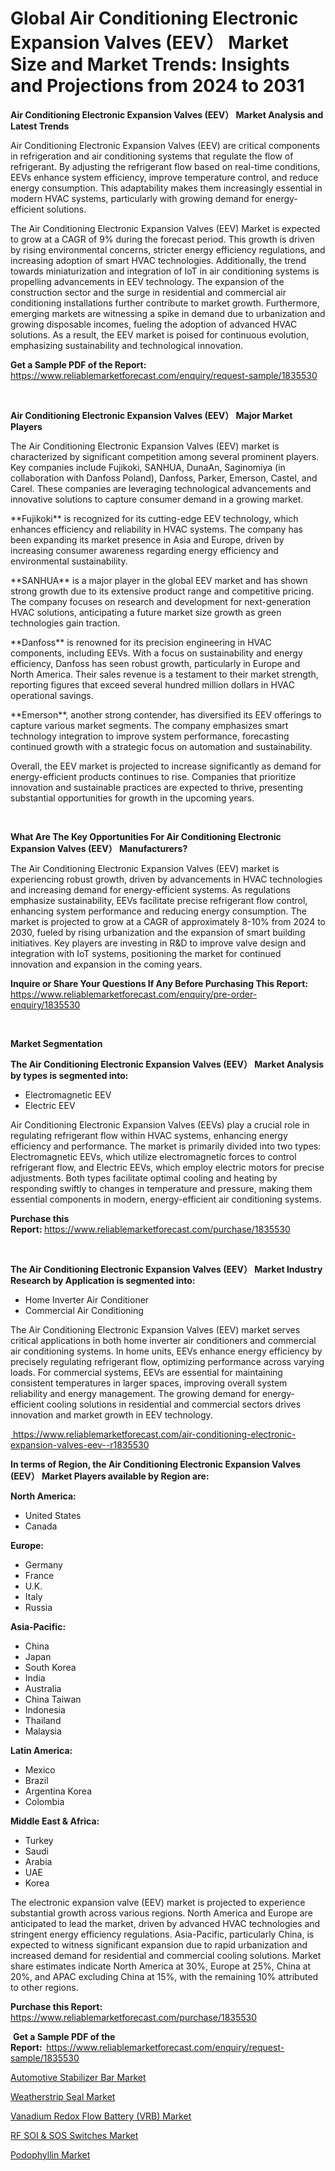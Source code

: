 <p><h1>Global Air Conditioning Electronic Expansion Valves (EEV） Market Size and Market Trends: Insights and Projections from 2024 to 2031</h1></p><p><strong>Air Conditioning Electronic Expansion Valves (EEV） Market Analysis and Latest Trends</strong></p>
<p><p>Air Conditioning Electronic Expansion Valves (EEV) are critical components in refrigeration and air conditioning systems that regulate the flow of refrigerant. By adjusting the refrigerant flow based on real-time conditions, EEVs enhance system efficiency, improve temperature control, and reduce energy consumption. This adaptability makes them increasingly essential in modern HVAC systems, particularly with growing demand for energy-efficient solutions.</p><p>The Air Conditioning Electronic Expansion Valves (EEV) Market is expected to grow at a CAGR of 9% during the forecast period. This growth is driven by rising environmental concerns, stricter energy efficiency regulations, and increasing adoption of smart HVAC technologies. Additionally, the trend towards miniaturization and integration of IoT in air conditioning systems is propelling advancements in EEV technology. The expansion of the construction sector and the surge in residential and commercial air conditioning installations further contribute to market growth. Furthermore, emerging markets are witnessing a spike in demand due to urbanization and growing disposable incomes, fueling the adoption of advanced HVAC solutions. As a result, the EEV market is poised for continuous evolution, emphasizing sustainability and technological innovation.</p></p>
<p><strong>Get a Sample PDF of the Report:&nbsp;</strong> <a href="https://www.reliablemarketforecast.com/enquiry/request-sample/1835530?utm_campaign=1437&utm_medium=2&utm_source=Github&utm_content=ia&utm_term=16102024&utm_id=air-conditioning-electronic-expansion-valves-eev">https://www.reliablemarketforecast.com/enquiry/request-sample/1835530</a></p>
<p>&nbsp;</p>
<p><strong>Air Conditioning Electronic Expansion Valves (EEV） Major Market Players</strong></p>
<p><p>The Air Conditioning Electronic Expansion Valves (EEV) market is characterized by significant competition among several prominent players. Key companies include Fujikoki, SANHUA, DunaAn, Saginomiya (in collaboration with Danfoss Poland), Danfoss, Parker, Emerson, Castel, and Carel. These companies are leveraging technological advancements and innovative solutions to capture consumer demand in a growing market.</p><p>**Fujikoki** is recognized for its cutting-edge EEV technology, which enhances efficiency and reliability in HVAC systems. The company has been expanding its market presence in Asia and Europe, driven by increasing consumer awareness regarding energy efficiency and environmental sustainability.</p><p>**SANHUA** is a major player in the global EEV market and has shown strong growth due to its extensive product range and competitive pricing. The company focuses on research and development for next-generation HVAC solutions, anticipating a future market size growth as green technologies gain traction.</p><p>**Danfoss** is renowned for its precision engineering in HVAC components, including EEVs. With a focus on sustainability and energy efficiency, Danfoss has seen robust growth, particularly in Europe and North America. Their sales revenue is a testament to their market strength, reporting figures that exceed several hundred million dollars in HVAC operational savings.</p><p>**Emerson**, another strong contender, has diversified its EEV offerings to capture various market segments. The company emphasizes smart technology integration to improve system performance, forecasting continued growth with a strategic focus on automation and sustainability.</p><p>Overall, the EEV market is projected to increase significantly as demand for energy-efficient products continues to rise. Companies that prioritize innovation and sustainable practices are expected to thrive, presenting substantial opportunities for growth in the upcoming years.</p></p>
<p>&nbsp;</p>
<p><strong>What Are The Key Opportunities For Air Conditioning Electronic Expansion Valves (EEV） Manufacturers?</strong></p>
<p><p>The Air Conditioning Electronic Expansion Valves (EEV) market is experiencing robust growth, driven by advancements in HVAC technologies and increasing demand for energy-efficient systems. As regulations emphasize sustainability, EEVs facilitate precise refrigerant flow control, enhancing system performance and reducing energy consumption. The market is projected to grow at a CAGR of approximately 8-10% from 2024 to 2030, fueled by rising urbanization and the expansion of smart building initiatives. Key players are investing in R&D to improve valve design and integration with IoT systems, positioning the market for continued innovation and expansion in the coming years.</p></p>
<p><strong>Inquire or Share Your Questions If Any Before Purchasing This Report:</strong> <a href="https://www.reliablemarketforecast.com/enquiry/pre-order-enquiry/1835530?utm_campaign=1437&utm_medium=2&utm_source=Github&utm_content=ia&utm_term=16102024&utm_id=air-conditioning-electronic-expansion-valves-eev">https://www.reliablemarketforecast.com/enquiry/pre-order-enquiry/1835530</a></p>
<p>&nbsp;</p>
<p><strong>Market Segmentation</strong></p>
<p><strong>The Air Conditioning Electronic Expansion Valves (EEV） Market Analysis by types is segmented into:</strong></p>
<p><ul><li>Electromagnetic EEV</li><li>Electric EEV</li></ul></p>
<p><p>Air Conditioning Electronic Expansion Valves (EEVs) play a crucial role in regulating refrigerant flow within HVAC systems, enhancing energy efficiency and performance. The market is primarily divided into two types: Electromagnetic EEVs, which utilize electromagnetic forces to control refrigerant flow, and Electric EEVs, which employ electric motors for precise adjustments. Both types facilitate optimal cooling and heating by responding swiftly to changes in temperature and pressure, making them essential components in modern, energy-efficient air conditioning systems.</p></p>
<p><strong>Purchase this Report:&nbsp;</strong><a href="https://www.reliablemarketforecast.com/purchase/1835530?utm_campaign=1437&utm_medium=2&utm_source=Github&utm_content=ia&utm_term=16102024&utm_id=air-conditioning-electronic-expansion-valves-eev">https://www.reliablemarketforecast.com/purchase/1835530</a></p>
<p>&nbsp;</p>
<p><strong>The Air Conditioning Electronic Expansion Valves (EEV） Market Industry Research by Application is segmented into:</strong></p>
<p><ul><li>Home Inverter Air Conditioner</li><li>Commercial Air Conditioning</li></ul></p>
<p><p>The Air Conditioning Electronic Expansion Valves (EEV) market serves critical applications in both home inverter air conditioners and commercial air conditioning systems. In home units, EEVs enhance energy efficiency by precisely regulating refrigerant flow, optimizing performance across varying loads. For commercial systems, EEVs are essential for maintaining consistent temperatures in larger spaces, improving overall system reliability and energy management. The growing demand for energy-efficient cooling solutions in residential and commercial sectors drives innovation and market growth in EEV technology.</p></p>
<p><a href="https://www.reliablemarketforecast.com/air-conditioning-electronic-expansion-valves-eev--r1835530?utm_campaign=1437&utm_medium=2&utm_source=Github&utm_content=ia&utm_term=16102024&utm_id=air-conditioning-electronic-expansion-valves-eev">&nbsp;https://www.reliablemarketforecast.com/air-conditioning-electronic-expansion-valves-eev--r1835530</a></p>
<p><strong>In terms of Region, the Air Conditioning Electronic Expansion Valves (EEV） Market Players available by Region are:</strong></p>
<p>
    <p> <strong> North America: </strong>
        <ul>
            <li>United States</li>
            <li>Canada</li>
        </ul>
        </p> 
    <p> <strong> Europe: </strong>
        <ul>
            <li>Germany</li>
            <li>France</li>
            <li>U.K.</li>
            <li>Italy</li>
            <li>Russia</li>
        </ul>
        </p> 
    <p> <strong> Asia-Pacific: </strong>
        <ul>
            <li>China</li>
            <li>Japan</li>
            <li>South Korea</li>
            <li>India</li>
            <li>Australia</li>
            <li>China Taiwan</li>
            <li>Indonesia</li>
            <li>Thailand</li>
            <li>Malaysia</li>
        </ul>
        </p> 
    <p> <strong> Latin America: </strong>
        <ul>
            <li>Mexico</li>
            <li>Brazil</li>
            <li>Argentina Korea</li>
            <li>Colombia</li>
        </ul>
        </p> 
    <p> <strong> Middle East & Africa: </strong>
        <ul>
            <li>Turkey</li>
            <li>Saudi</li>
            <li>Arabia</li>
            <li>UAE</li>
            <li>Korea</li>
        </ul>
    </p>
    </p>
<p><p>The electronic expansion valve (EEV) market is projected to experience substantial growth across various regions. North America and Europe are anticipated to lead the market, driven by advanced HVAC technologies and stringent energy efficiency regulations. Asia-Pacific, particularly China, is expected to witness significant expansion due to rapid urbanization and increased demand for residential and commercial cooling solutions. Market share estimates indicate North America at 30%, Europe at 25%, China at 20%, and APAC excluding China at 15%, with the remaining 10% attributed to other regions.</p></p>
<p><strong>Purchase this Report: </strong><a href="https://www.reliablemarketforecast.com/purchase/1835530?utm_campaign=1437&utm_medium=2&utm_source=Github&utm_content=ia&utm_term=16102024&utm_id=air-conditioning-electronic-expansion-valves-eev">https://www.reliablemarketforecast.com/purchase/1835530</a></p>
<p>&nbsp;<strong>Get a Sample PDF of the Report:&nbsp;&nbsp;</strong><a href="https://www.reliablemarketforecast.com/enquiry/request-sample/1835530?utm_campaign=1437&utm_medium=2&utm_source=Github&utm_content=ia&utm_term=16102024&utm_id=air-conditioning-electronic-expansion-valves-eev">https://www.reliablemarketforecast.com/enquiry/request-sample/1835530</a></p>
<p><strong></strong></p>
<p><p><a href="https://www.linkedin.com/pulse/automotive-stabilizer-bar-market-size-growth-trends-statistics-aienf?utm_campaign=1437&utm_medium=2&utm_source=Github&utm_content=ia&utm_term=16102024&utm_id=air-conditioning-electronic-expansion-valves-eev">Automotive Stabilizer Bar Market</a></p><p><a href="https://www.linkedin.com/pulse/strategic-market-insights-global-weatherstrip-seal-2024-avd8f?utm_campaign=1437&utm_medium=2&utm_source=Github&utm_content=ia&utm_term=16102024&utm_id=air-conditioning-electronic-expansion-valves-eev">Weatherstrip Seal Market</a></p><p><a href="https://github.com/chaschadedn/Market-Research-Report-List-1/blob/main/vanadium-redox-flow-battery-vrb-market.md?utm_campaign=1437&utm_medium=2&utm_source=Github&utm_content=ia&utm_term=16102024&utm_id=air-conditioning-electronic-expansion-valves-eev">Vanadium Redox Flow Battery (VRB) Market</a></p><p><a href="https://github.com/kyleetroxilbu/Market-Research-Report-List-1/blob/main/rf-soi-sos-switches-market.md?utm_campaign=1437&utm_medium=2&utm_source=Github&utm_content=ia&utm_term=16102024&utm_id=air-conditioning-electronic-expansion-valves-eev">RF SOI & SOS Switches Market</a></p><p><a href="https://www.linkedin.com/pulse/global-podophyllin-6-cagr-forecast-2024-2031-minethesearch-conzc?utm_campaign=1437&utm_medium=2&utm_source=Github&utm_content=ia&utm_term=16102024&utm_id=air-conditioning-electronic-expansion-valves-eev">Podophyllin Market</a></p></p>